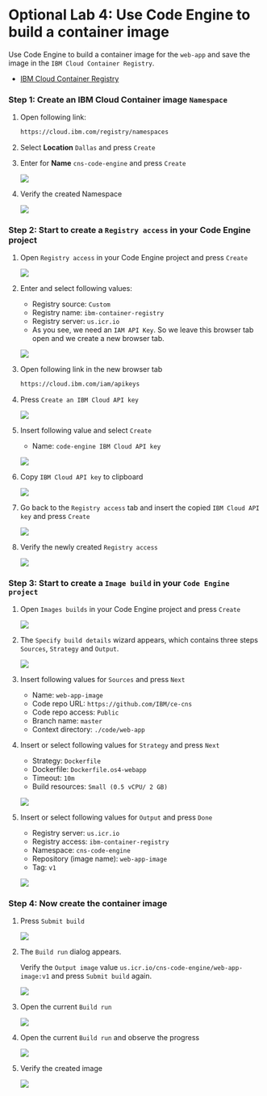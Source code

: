 # Optional Lab 4: Use Code Engine to build a container image

Use Code Engine to build a container image for the `web-app` and save the image in the `IBM Cloud Container Registry`.

 * [IBM Cloud Container Registry](https://cloud.ibm.com/registry/catalog)

### Step 1: Create an IBM Cloud Container image `Namespace`

 1. Open following link:

    ```sh
    https://cloud.ibm.com/registry/namespaces
    ```

 2. Select **Location** `Dallas` and press `Create`

 3. Enter for **Name** `cns-code-engine` and press `Create`

    ![](images/ibm-container-registry-01.png)

 4. Verify the created Namespace

    ![](images/ibm-container-registry-02.png)

### Step 2: Start to create a `Registry access` in your Code Engine project

 1. Open `Registry access` in your Code Engine project and press `Create`

    ![](images/ibm-ce-registry-access-01.png)

 2. Enter and select following values:

    *   Registry source: `Custom` 
    *   Registry name: `ibm-container-registry`
    *   Registry server: `us.icr.io`
    *   As you see, we need an `IAM API Key`. So we leave this browser tab open and we create a new browser tab.

    ![](images/ibm-ce-registry-access-02.png)

 3. Open following link in the new browser tab

    ```sh
    https://cloud.ibm.com/iam/apikeys
    ```

 4. Press `Create an IBM Cloud API key`

    ![](images/ibm-ce-registry-access-03.png)

 5. Insert following value and select `Create`

    * Name: `code-engine IBM Cloud API key`

    ![](images/ibm-ce-registry-access-04.png)

 6. Copy `IBM Cloud API key` to clipboard

    ![](images/ibm-ce-registry-access-05.png)

 7. Go back to the `Registry access` tab and insert the copied `IBM Cloud API key` and press `Create`

    ![](images/ibm-ce-registry-access-06.png)

 8. Verify the newly created `Registry access`

    ![](images/ibm-ce-registry-access-07.png)

### Step 3: Start to create a `Image build` in your `Code Engine project`

 1. Open `Images builds` in your Code Engine project and press `Create`

    ![](images/ibm-ce-container-build-01.png)

 2. The `Specify build details` wizard appears, which contains three steps `Sources`, `Strategy` and `Output`.
    
    ![](images/ibm-ce-container-build-02.png)

 3. Insert following values for `Sources` and press `Next`

    * Name: `web-app-image`
    * Code repo URL: `https://github.com/IBM/ce-cns`
    * Code repo access: `Public`
    * Branch name: `master`
    * Context directory: `./code/web-app`

 4. Insert or select following values for `Strategy` and press `Next`

    * Strategy: `Dockerfile`
    * Dockerfile: `Dockerfile.os4-webapp`
    * Timeout: `10m`
    * Build resources: `Small (0.5 vCPU/ 2 GB)`

    ![](images/ibm-ce-container-build-03.png)

 5. Insert or select following values for `Output` and press `Done`

    * Registry server: `us.icr.io`
    * Registry access: `ibm-container-registry`
    * Namespace: `cns-code-engine`
    * Repository (image name): `web-app-image`
    * Tag: `v1`

    ![](images/ibm-ce-container-build-04.png)

### Step 4: Now create the container image

 1. Press `Submit build`

    ![](images/ibm-ce-container-build-05.png)

 2. The `Build run` dialog appears. 
 
    Verify the `Output image` value `us.icr.io/cns-code-engine/web-app-image:v1` and press `Submit build` again.

    ![](images/ibm-ce-container-build-06.png)

 3. Open the current `Build run` 

    ![](images/ibm-ce-container-build-07.png)

 4. Open the current `Build run` and observe the progress

    ![](images/ibm-ce-container-build-08.png)

 5. Verify the created image

    ![](images/ibm-ce-container-build-09.png)